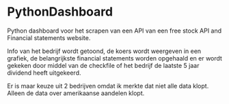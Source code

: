# PythonDashboard

Python dashboard voor het scrapen van een API van een free stock API and Financial statements website. 

Info van het bedrijf wordt getoond, de koers wordt weergeven in een grafiek, de belangrijkste financial statements worden opgehaald en er wordt gekeken door middel van de checkfile of het bedrijf de laatste 5 jaar dividend heeft uitgekeerd.

Er is maar keuze uit 2 bedrijven omdat ik merkte dat niet alle data klopt. Alleen de data over amerikaanse aandelen klopt.
